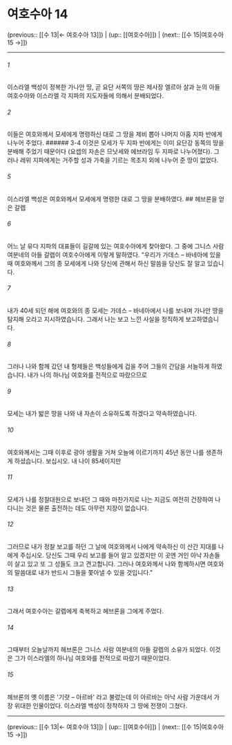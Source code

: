# 여호수아 14

(previous:: [[수 13|← 여호수아 13]]) | (up:: [[여호수아]]) | (next:: [[수 15|여호수아 15 →]])

***




###### 1 

이스라엘 백성이 정복한 가나안 땅, 곧 요단 서쪽의 땅은 제사장 엘르아 살과 눈의 아들 여호수아와 이스라엘 각 지파의 지도자들에 의해서 분배되었다. 



###### 2 

이들은 여호와께서 모세에게 명령하신 대로 그 땅을 제비 뽑아 나머지 아홉 지파 반에게 나누어 주었다. ###### 3-4 이것은 모세가 두 지파 반에게는 이미 요단강 동쪽의 땅을 분배해 주었기 때문이다 (요셉의 자손은 므낫세와 에브라임 두 지파로 나누어졌다). 그러나 레위 지파에게는 거주할 성과 가축을 기르는 목초지 외에 나누어 준 땅이 없었다. 



###### 5 

이스라엘 백성은 여호와께서 모세에게 명령한 대로 그 땅을 분배하였다. ## 헤브론을 얻은 갈렙 



###### 6 

어느 날 유다 지파의 대표들이 길갈에 있는 여호수아에게 찾아왔다. 그 중에 그니스 사람 여분네의 아들 갈렙이 여호수아에게 이렇게 말하였다. "우리가 가데스 – 바네아에 있을 때 여호와께서 그의 종 모세에게 나와 당신에 관해서 하신 말씀을 당신도 잘 알고 있습니다. 



###### 7 

내가 40세 되던 해에 여호와의 종 모세는 가데스 – 바네아에서 나를 보내며 가나안 땅을 탐지해 오라고 지시하였습니다. 그래서 나는 보고 느낀 사실을 정직하게 보고하였습니다. 



###### 8 

그러나 나와 함께 갔던 내 형제들은 백성들에게 겁을 주어 그들의 간담을 서늘하게 하였습니다. 내가 나의 하나님 여호와를 전적으로 따랐으므로 



###### 9 

모세는 내가 밟은 땅을 나와 내 자손이 소유하도록 하겠다고 약속하였습니다. 



###### 10 

여호와께서는 그때 이후로 광야 생활을 거쳐 오늘에 이르기까지 45년 동안 나를 생존하게 하셨습니다. 보십시오. 내 나이 85세이지만 



###### 11 

모세가 나를 정찰대원으로 보내던 그 때와 마찬가지로 나는 지금도 여전히 건장하여 나다니는 것은 물론 출전하는 데도 아무런 지장이 없습니다. 



###### 12 

그러므로 내가 정찰 보고를 하던 그 날에 여호와께서 나에게 약속하신 이 산간 지대를 나에게 주십시오. 당신도 그때 우리 보고를 들어 알고 있겠지만 이 곳엔 거인 아낙 자손들이 살고 있고 또 그 성들도 크고 견고합니다. 그러나 여호와께서 나와 함께하시면 여호와의 말씀대로 내가 반드시 그들을 쫓아낼 수 있을 것입니다." 



###### 13 

그래서 여호수아는 갈렙에게 축복하고 헤브론을 그에게 주었다. 



###### 14 

그때부터 오늘날까지 헤브론은 그니스 사람 여분네의 아들 갈렙의 소유가 되었다. 이것은 그가 이스라엘의 하나님 여호와를 전적으로 따랐기 때문이었다. 



###### 15 

헤브론의 옛 이름은 '기럇 – 아르바' 라고 불렀는데 이 아르바는 아낙 사람 가운데서 가장 위대한 인물이었다. 이스라엘 백성이 정착하자 그 땅에 전쟁이 그쳤다.

***

(previous:: [[수 13|← 여호수아 13]]) | (up:: [[여호수아]]) | (next:: [[수 15|여호수아 15 →]])
